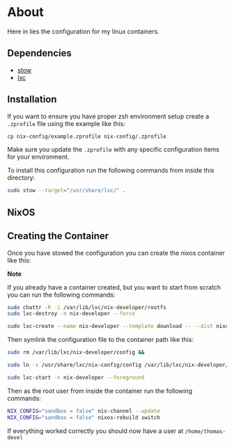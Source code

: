 # About 

Here in lies the configuration for my linux containers.

## Dependencies

* [stow](https://www.gnu.org/software/stow/)
* [lxc](https://linuxcontainers.org/lxc/getting-started/)

## Installation

If you want to ensure you have proper zsh environment setup create a `.zprofile` file using the example like this: 

```sh
cp nix-config/example.zprofile nix-config/.zprofile
```

Make sure you update the `.zprofile` with any specific configuration items for your environment. 

To install this configuration run the following commands from inside this directory: 


```sh
sudo stow --target="/usr/share/lxc/" .
```


## NixOS 

## Creating the Container 

Once you have stowed the configuration you can create the nixos container like this:

**Note**

If you already have a container created, but you want to start from scratch you can run the following commands:

```sh 
sudo chattr -R -i /var/lib/lxc/nix-developer/rootfs
sudo lxc-destroy -n nix-developer --force 
```




```sh
sudo lxc-create --name nix-developer --template download -- --dist nixos --release 24.11 --arch amd64
```

Then symlink the configuration file to the container path like this: 

```sh 
sudo rm /var/lib/lxc/nix-developer/config &&

sudo ln -s /usr/share/lxc/nix-config/config /var/lib/lxc/nix-developer/config
```

```sh 
sudo lxc-start -n nix-developer --foreground
```


Then as the root user from inside the container run the following commands:

```sh 
NIX_CONFIG="sandbox = false" nix-channel --update
NIX_CONFIG="sandbox = false" nixos-rebuild switch
```

If everything worked correctly you should now have a user at `/home/thomas-devel`



